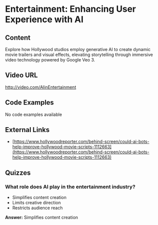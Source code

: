 # Entertainment: Enhancing User Experience with AI

## Content

Explore how Hollywood studios employ generative AI to create dynamic movie trailers and visual effects, elevating storytelling through immersive video technology powered by Google Veo 3.

## Video URL

http://video.com/AIinEntertainment

## Code Examples

No code examples available

## External Links

- [https://www.hollywoodreporter.com/behind-screen/could-ai-bots-help-improve-hollywood-movie-scripts-1112663](https://www.hollywoodreporter.com/behind-screen/could-ai-bots-help-improve-hollywood-movie-scripts-1112663)

## Quizzes

### What role does AI play in the entertainment industry?

- Simplifies content creation
- Limits creative direction
- Restricts audience reach

**Answer:** Simplifies content creation